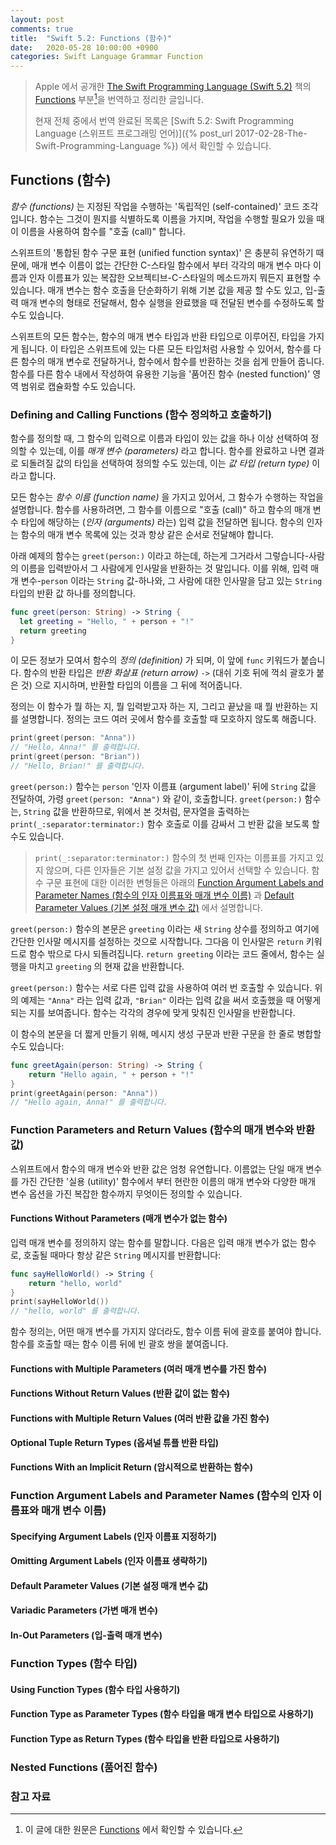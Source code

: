 ```yaml
---
layout: post
comments: true
title:  "Swift 5.2: Functions (함수)"
date:   2020-05-28 10:00:00 +0900
categories: Swift Language Grammar Function
---
```


> Apple 에서 공개한 [The Swift Programming Language (Swift 5.2)](https://docs.swift.org/swift-book/) 책의 [Functions](https://docs.swift.org/swift-book/LanguageGuide/Properties.html) 부분[^Functions]을 번역하고 정리한 글입니다.
>
> 현재 전체 중에서 번역 완료된 목록은 [Swift 5.2: Swift Programming Language (스위프트 프로그래밍 언어)]({% post_url 2017-02-28-The-Swift-Programming-Language %}) 에서 확인할 수 있습니다.

## Functions (함수)

_함수 (functions)_ 는 지정된 작업을 수행하는 '독립적인 (self-contained)' 코드 조각입니다. 함수는 그것이 뭔지를 식별하도록 이름을 가지며, 작업을 수행할 필요가 있을 때 이 이름을 사용하여 함수를 "호출 (call)" 합니다.

스위프트의 '통합된 함수 구문 표현 (unified function syntax)' 은 충분히 유연하기 때문에, 매개 변수 이름이 없는 간단한 C-스타일 함수에서 부터 각각의 매개 변수 마다 이름과 인자 이름표가 있는 복잡한 오브젝티브-C-스타일의 메소드까지 뭐든지 표현할 수 있습니다. 매개 변수는 함수 호출을 단순화하기 위해 기본 값을 제공 할 수도 있고, 입-출력 매개 변수의 형태로 전달해서, 함수 실행을 완료했을 때 전달된 변수를 수정하도록 할 수도 있습니다.

스위프트의 모든 함수는, 함수의 매개 변수 타입과 반환 타입으로 이루어진, 타입을 가지게 됩니다. 이 타입은 스위프트에 있는 다른 모든 타입처럼 사용할 수 있어서, 함수를 다른 함수의 매개 변수로 전달하거나, 함수에서 함수를 반환하는 것을 쉽게 만들어 줍니다. 함수를 다른 함수 내에서 작성하여 유용한 기능을 '품어진 함수 (nested function)' 영역 범위로 캡슐화할 수도 있습니다.

### Defining and Calling Functions (함수 정의하고 호출하기)

함수를 정의할 때, 그 함수의 입력으로 이름과 타입이 있는 값을 하나 이상 선택하여 정의할 수 있는데, 이를 _매개 변수 (parameters)_ 라고 합니다. 함수를 완료하고 나면 결과로 되돌려질 값의 타입을 선택하여 정의할 수도 있는데, 이는 _값 타입 (return type)_ 이라고 합니다.

모든 함수는 _함수 이름 (function name)_ 을 가지고 있어서, 그 함수가 수행하는 작업을 설명합니다. 함수를 사용하려면, 그 함수를 이름으로 "호출 (call)" 하고 함수의 매개 변수 타입에 해당하는 (_인자 (arguments)_ 라는) 입력 값을 전달하면 됩니다. 함수의 인자는 함수의 매개 변수 목록에 있는 것과 항상 같은 순서로 전달해야 합니다.

아래 예제의 함수는 `greet(person:)` 이라고 하는데, 하는게 그거라서 그렇습니다-사람의 이름을 입력받아서 그 사람에게 인사말을 반환하는 것 말입니다. 이를 위해, 입력 매개 변수-`person` 이라는 `String` 값-하나와, 그 사람에 대한 인사말을 담고 있는 `String` 타입의 반환 값 하나를 정의합니다.

```swift
func greet(person: String) -> String {
  let greeting = "Hello, " + person + "!"
  return greeting
}
```

이 모든 정보가 모여서 함수의 _정의 (definition)_ 가 되며, 이 앞에 `func` 키워드가 붙습니다. 함수의 반환 타입은 _반환 화살표 (return arrow)_ `->` (대쉬 기호 뒤에 꺽쇠 괄호가 붙은 것) 으로 지시하며, 반환할 타입의 이름을 그 뒤에 적어줍니다.

정의는 이 함수가 뭘 하는 지, 뭘 입력받고자 하는 지, 그리고 끝났을 때 뭘 반환하는 지를 설명합니다. 정의는 코드 여러 곳에서 함수를 호출할 때 모호하지 않도록 해줍니다.

```swift
print(greet(person: "Anna"))
// "Hello, Anna!" 를 출력합니다.
print(greet(person: "Brian"))
// "Hello, Brian!" 를 출력합니다.
```

`greet(person:)` 함수는 `person` '인자 이름표 (argument label)' 뒤에 `String` 값을 전달하여, 가령 `greet(person: "Anna")` 와 같이, 호출합니다. `greet(person:)` 함수는, `String` 값을 반환하므로, 위에서 본 것처럼, 문자열을 출력하는 `print(_:separator:terminator:)` 함수 호출로 이를 감싸서 그 반환 값을 보도록 할 수도 있습니다.

> `print(_:separator:terminator:)` 함수의 첫 번째 인자는 이름표를 가지고 있지 않으며, 다른 인자들은 기본 설정 값을 가지고 있어서 선택할 수 있습니다. 함수 구문 표현에 대한 이러한 변형들은 아래의 [Function Argument Labels and Parameter Names (함수의 인자 이름표와 매개 변수 이름)](#function-argument-labels-and-parameter-names-함수의-인자-이름표와-매개-변수-이름) 과 [Default Parameter Values (기본 설정 매개 변수 값)](#default-parameter-values-기본-설정-매개-변수-값) 에서 설명합니다.

`greet(person:)` 함수의 본문은 `greeting` 이라는 새 `String` 상수를 정의하고 여기에 간단한 인사말 메시지를 설정하는 것으로 시작합니다. 그다음 이 인사말은 `return` 키워드로 함수 밖으로 다시 되돌려집니다. `return greeting` 이라는 코드 줄에서, 함수는 실행을 마치고 `greeting` 의 현재 값을 반환합니다.

`greet(person:)` 함수는 서로 다른 입력 값을 사용하여 여러 번 호출할 수 있습니다. 위의 예제는 `"Anna"` 라는 입력 값과, `"Brian"` 이라는 입력 값을 써서 호출했을 때 어떻게 되는 지를 보여줍니다. 함수는 각각의 경우에 맞게 맞춰진 인사말을 반환합니다.

이 함수의 본문을 더 짧게 만들기 위해, 메시지 생성 구문과 반환 구문을 한 줄로 병합할 수도 있습니다:

```swift
func greetAgain(person: String) -> String {
    return "Hello again, " + person + "!"
}
print(greetAgain(person: "Anna"))
// "Hello again, Anna!" 를 출력합니다.
```

### Function Parameters and Return Values (함수의 매개 변수와 반환 값)

스위프트에서 함수의 매개 변수와 반환 값은 엄청 유연합니다. 이름없는 단일 매개 변수를 가진 간단한 '실용 (utility)' 함수에서 부터 현란한 이름의 매개 변수와 다양한 매개 변수 옵션을 가진 복잡한 함수까지 무엇이든 정의할 수 있습니다.

#### Functions Without Parameters (매개 변수가 없는 함수)

입력 매개 변수를 정의하지 않는 함수를 말합니다. 다음은 입력 매개 변수가 없는 함수로, 호출될 때마다 항상 같은 `String` 메시지를 반환합니다:

```swift
func sayHelloWorld() -> String {
    return "hello, world"
}
print(sayHelloWorld())
// "hello, world" 를 출력합니다.
```

함수 정의는, 어떤 매개 변수를 가지지 않더라도, 함수 이름 뒤에 괄호를 붙여야 합니다. 함수를 호출할 때는 함수 이름 뒤에 빈 괄호 쌍을 붙여줍니다.

#### Functions with Multiple Parameters (여러 매개 변수를 가진 함수)

#### Functions Without Return Values (반환 값이 없는 함수)

#### Functions with Multiple Return Values (여러 반환 값을 가진 함수)

**Optional Tuple Return Types (옵셔널 튜플 반환 타입)**

#### Functions With an Implicit Return (암시적으로 반환하는 함수)

### Function Argument Labels and Parameter Names (함수의 인자 이름표와 매개 변수 이름)

#### Specifying Argument Labels (인자 이름표 지정하기)

#### Omitting Argument Labels (인자 이름표 생략하기)

#### Default Parameter Values (기본 설정 매개 변수 값)

#### Variadic Parameters (가변 매개 변수)

#### In-Out Parameters (입-출력 매개 변수)

### Function Types (함수 타입)

#### Using Function Types (함수 타입 사용하기)

#### Function Type as Parameter Types (함수 타입을 매개 변수 타입으로 사용하기)

#### Function Type as Return Types (함수 타입을 반환 타입으로 사용하기)

### Nested Functions (품어진 함수)

### 참고 자료

[^Functions]: 이 글에 대한 원문은 [Functions](https://docs.swift.org/swift-book/LanguageGuide/Functions.html) 에서 확인할 수 있습니다.

